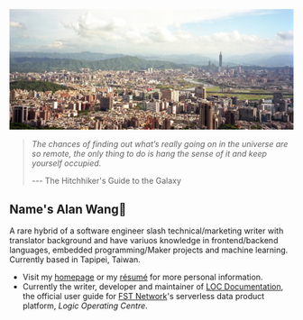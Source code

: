
![profile](profile.jpg)

> *The chances of finding out what’s really going on in the universe are so remote, the only thing to do is hang the sense of it and keep yourself occupied.*
> 
> --- The Hitchhiker's Guide to the Galaxy

## Name's Alan Wang👋

A rare hybrid of a software engineer slash technical/marketing writer with translator background and have variuos knowledge in frontend/backend languages, embedded programming/Maker projects and machine learning. Currently based in Tapipei, Taiwan. 

* Visit my [homepage](https://alankrantas.github.io/) or my [résumé](https://github.com/alankrantas/alankrantas/blob/1b5dff0554f18f830e4be17f1617e7bda4ff807f/Alan%20Wang%20-%20Technical%20Writer%20-%20Jan%202024.pdf) for more personal information.
* Currently the writer, developer and maintainer of [LOC Documentation](https://loc-documentation-dev.vercel.app/), the official user guide for [FST Network](https://www.fst.network/)'s serverless data product platform, _Logic Operating Centre_.
